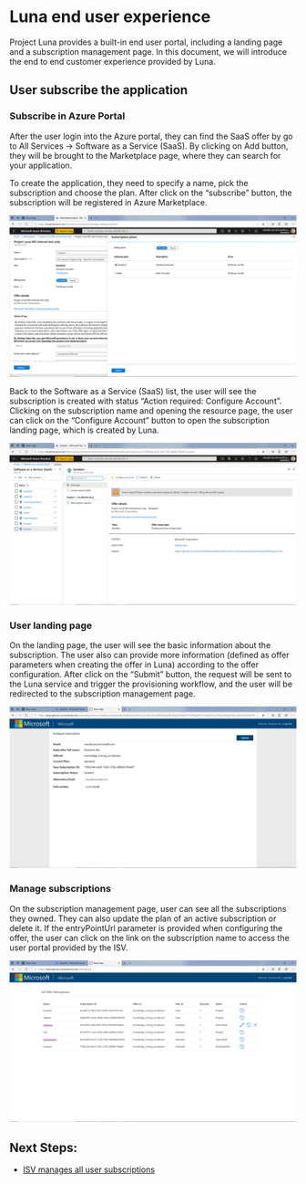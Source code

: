 # Luna end user experience
Project Luna provides a built-in end user portal, including a landing page and a subscription management page. In this document, we will introduce the end to end customer experience provided by Luna.

## User subscribe the application
### Subscribe in Azure Portal
After the user login into the Azure portal, they can find the SaaS offer by go to All Services -> Software as a Service (SaaS). By clicking on Add button, they will be brought to the Marketplace page, where they can search for your application.

To create the application, they need to specify a name, pick the subscription and choose the plan. After click on the “subscribe” button, the subscription will be registered in Azure Marketplace. 

![create app in Azure Portal](../images/lunav1//end_user_experience/purchasing_azure_portal.png)

Back to the Software as a Service (SaaS) list, the user will see the subscription is created with status “Action required: Configure Account”. Clicking on the subscription name and opening the resource page, the user can click on the “Configure Account” button to open the subscription landing page, which is created by Luna.

![Configure account in Azure Portal](../images/lunav1//end_user_experience/configure_account_azure_portal.png)

### User landing page
On the landing page, the user will see the basic information about the subscription. The user also can provide more information (defined as offer parameters when creating the offer in Luna) according to the offer configuration. After click on the “Submit” button, the request will be sent to the Luna service and trigger the provisioning workflow, and the user will be redirected to the subscription management page.

![landing page](../images/lunav1//end_user_experience/landing_page.png)

### Manage subscriptions
On the subscription management page, user can see all the subscriptions they owned. They can also update the plan of an active subscription or delete it. If the entryPointUrl parameter is provided when configuring the offer, the user can click on the link on the subscription name to access the user portal provided by the ISV. 

![all subscriptions](../images/lunav1//end_user_experience/all_subscriptions.png)

## Next Steps:
- [ISV manages all user subscriptions](manage_user_subscriptions.md)